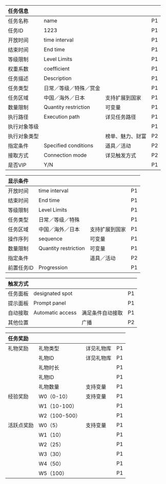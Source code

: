 | 任务信息 |  |  |  |
| :--- | :--- | :--- | :--- |
| 任务名称 | name |  | P1 |
| 任务ID | 1223 |  | P1 |
| 开放时间 | time interval |  | P1 |
| 结束时间 | End time |  | P1 |
| 等级限制 | Level Limits |  | P1 |
| 权重系数 | coefficient |  | P1 |
| 任务描述 | Description |  | P1 |
| 任务类型 | 日常／等级／特殊／赏金 |  | P1 |
| 任务区域 | 中国／海外／日本 | 支持扩展到国家 | P1 |
| 数量限制 | Quantity restriction | 可变量 | P1 |
| 执行路径 |Execution path | 详见任务路径 | P1 |
| 执行对象等级 | |  | P1 |
| 执行对象类型| |榜单、魅力、财富  | P2 |
| 指定条件 | Specified conditions | 道具／活动 | P2 |
| 接取方式 | Connection mode | 详见触发方式 | P2 |
| 是否VIP | Y/N |  | P1 |

| 显示条件 |  |  |  |
| :--- | :--- | :--- | :--- |
| 开放时间 | time interval |  | P1 |
| 结束时间 | End time |  | P1 |
| 等级限制 | Level Limits |  | P1 |
| 任务类型 | 日常／等级／特殊 |  | P1 |
| 任务区域 | 中国／海外／日本 | 支持扩展到国家 | P1 |
| 操作序列 | sequence | 可变量 | P1 |
| 数量限制 | Quantity restriction | 可变量 | P1 |
| 指定条件 |  | 道具／活动 | P2 |
| 前置任务ID | Progression |  | P1 |


| 触发方式 |  |  |  |
| :--- | :--- | :--- | :--- |
| 任务面板| designated spot |  | P1 |
| 提示面板|Prompt panel |  | P1 |
| 自动接取| Automatic access | 满足条件自动接取 | P1 |
| 其他位置|  | 广播 | P2 |

| 任务奖励 |  |  |  |
| :--- | :--- | :--- | :--- |
| 礼物奖励| 礼物类型 | 详见礼物库 | P1 |
|  |礼物ID | 详见礼物库 | P1 |
|  |礼物时长 |  | P1 |
|  | 礼物ID|  | P1 |
|  | 礼物数量 |  支持变量| P1 |
| 经验奖励 |  W0（0-10）| 支持变量 | P1 |
|  |  W1（10-100）|  | P1 |
|  |  W2（100-500）|  |  P1|
| 活跃点奖励 |  W0（5）| 支持变量 |  P1|
|  |  W1（10）|  |  P1 |
|  |  W2（25）|  |  P1|
|  |  W3（30）|  |  P1|
|  |  W4（50）|  |  P1|
|  |  W5（100）|  |  P1|








